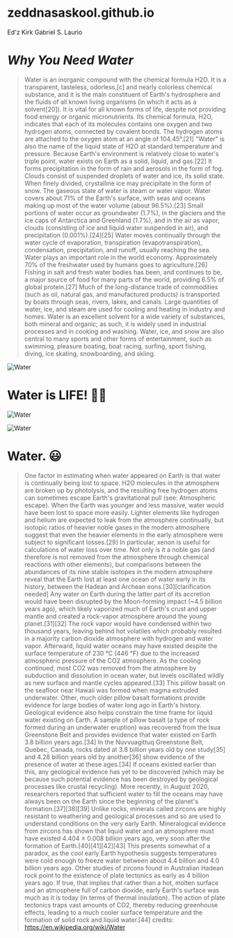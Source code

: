 # zeddnasaskool.github.io
Ed'z Kirk Gabriel S. Laurio

# *Why You Need Water* 
> Water is an inorganic compound with the chemical formula H2O. It is a transparent, tasteless, odorless,[c] and nearly colorless chemical substance, and it is the main constituent of Earth's hydrosphere and the fluids of all known living organisms (in which it acts as a solvent[20]). It is vital for all known forms of life, despite not providing food energy or organic micronutrients. Its chemical formula, H2O, indicates that each of its molecules contains one oxygen and two hydrogen atoms, connected by covalent bonds. The hydrogen atoms are attached to the oxygen atom at an angle of 104.45°.[21] "Water" is also the name of the liquid state of H2O at standard temperature and pressure. Because Earth's environment is relatively close to water's triple point, water exists on Earth as a solid, liquid, and gas.[22] It forms precipitation in the form of rain and aerosols in the form of fog. Clouds consist of suspended droplets of water and ice, its solid state. When finely divided, crystalline ice may precipitate in the form of snow. The gaseous state of water is steam or water vapor. Water covers about 71% of the Earth's surface, with seas and oceans making up most of the water volume (about 96.5%).[23] Small portions of water occur as groundwater (1.7%), in the glaciers and the ice caps of Antarctica and Greenland (1.7%), and in the air as vapor, clouds (consisting of ice and liquid water suspended in air), and precipitation (0.001%).[24][25] Water moves continually through the water cycle of evaporation, transpiration (evapotranspiration), condensation, precipitation, and runoff, usually reaching the sea. Water plays an important role in the world economy. Approximately 70% of the freshwater used by humans goes to agriculture.[26] Fishing in salt and fresh water bodies has been, and continues to be, a major source of food for many parts of the world, providing 6.5% of global protein.[27] Much of the long-distance trade of commodities (such as oil, natural gas, and manufactured products) is transported by boats through seas, rivers, lakes, and canals. Large quantities of water, ice, and steam are used for cooling and heating in industry and homes. Water is an excellent solvent for a wide variety of substances, both mineral and organic; as such, it is widely used in industrial processes and in cooking and washing. Water, ice, and snow are also central to many sports and other forms of entertainment, such as swimming, pleasure boating, boat racing, surfing, sport fishing, diving, ice skating, snowboarding, and skiing.

![Water](https://domf5oio6qrcr.cloudfront.net/medialibrary/7909/conversions/b8a1309a-ba53-48c7-bca3-9c36aab2338a-thumb.jpg)

# Water is LIFE! 🤽‍♂️
![Water](https://www.niehs.nih.gov/health/assets/images/safewater_og.jpg)

![Water]( https://i.ytimg.com/vi/aSQUg-h8G4s/hqdefault.jpg)

# **Water.** 😃
> One factor in estimating when water appeared on Earth is that water is continually being lost to space. H2O molecules in the atmosphere are broken up by photolysis, and the resulting free hydrogen atoms can sometimes escape Earth's gravitational pull (see: Atmospheric escape). When the Earth was younger and less massive, water would have been lost to space more easily. Lighter elements like hydrogen and helium are expected to leak from the atmosphere continually, but isotopic ratios of heavier noble gases in the modern atmosphere suggest that even the heavier elements in the early atmosphere were subject to significant losses.[29] In particular, xenon is useful for calculations of water loss over time. Not only is it a noble gas (and therefore is not removed from the atmosphere through chemical reactions with other elements), but comparisons between the abundances of its nine stable isotopes in the modern atmosphere reveal that the Earth lost at least one ocean of water early in its history, between the Hadean and Archean eons.[30][clarification needed] Any water on Earth during the latter part of its accretion would have been disrupted by the Moon-forming impact (~4.5 billion years ago), which likely vaporized much of Earth's crust and upper mantle and created a rock-vapor atmosphere around the young planet.[31][32] The rock vapor would have condensed within two thousand years, leaving behind hot volatiles which probably resulted in a majority carbon dioxide atmosphere with hydrogen and water vapor. Afterward, liquid water oceans may have existed despite the surface temperature of 230 °C (446 °F) due to the increased atmospheric pressure of the CO2 atmosphere. As the cooling continued, most CO2 was removed from the atmosphere by subduction and dissolution in ocean water, but levels oscillated wildly as new surface and mantle cycles appeared.[33] This pillow basalt on the seafloor near Hawaii was formed when magma extruded underwater. Other, much older pillow basalt formations provide evidence for large bodies of water long ago in Earth's history. Geological evidence also helps constrain the time frame for liquid water existing on Earth. A sample of pillow basalt (a type of rock formed during an underwater eruption) was recovered from the Isua Greenstone Belt and provides evidence that water existed on Earth 3.8 billion years ago.[34] In the Nuvvuagittuq Greenstone Belt, Quebec, Canada, rocks dated at 3.8 billion years old by one study[35] and 4.28 billion years old by another[36] show evidence of the presence of water at these ages.[34] If oceans existed earlier than this, any geological evidence has yet to be discovered (which may be because such potential evidence has been destroyed by geological processes like crustal recycling). More recently, in August 2020, researchers reported that sufficient water to fill the oceans may have always been on the Earth since the beginning of the planet's formation.[37][38][39] Unlike rocks, minerals called zircons are highly resistant to weathering and geological processes and so are used to understand conditions on the very early Earth. Mineralogical evidence from zircons has shown that liquid water and an atmosphere must have existed 4.404 ± 0.008 billion years ago, very soon after the formation of Earth.[40][41][42][43] This presents somewhat of a paradox, as the cool early Earth hypothesis suggests temperatures were cold enough to freeze water between about 4.4 billion and 4.0 billion years ago. Other studies of zircons found in Australian Hadean rock point to the existence of plate tectonics as early as 4 billion years ago. If true, that implies that rather than a hot, molten surface and an atmosphere full of carbon dioxide, early Earth's surface was much as it is today (in terms of thermal insulation). The action of plate tectonics traps vast amounts of CO2, thereby reducing greenhouse effects, leading to a much cooler surface temperature and the formation of solid rock and liquid water.[44]
> credits: https://en.wikipedia.org/wiki/Water

